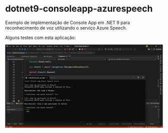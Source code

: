 # dotnet9-consoleapp-azurespeech
Exemplo de implementação de Console App em .NET 9 para reconhecimento de voz utilizando o serviço Azure Speech.

Alguns testes com esta aplicação:

![Console App utilizando Azure Speech](img/azure-speech-dotnet-01.png)